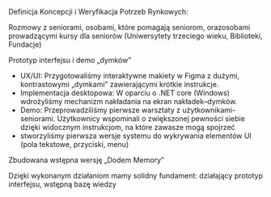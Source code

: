 Definicja Koncepcji i Weryfikacja Potrzeb Rynkowych:

Rozmowy z seniorami, osobami, które pomagają seniorom, orazosobami prowadzącymi kursy dla seniorów (Uniwersytety trzeciego wieku, Biblioteki, Fundacje)

Prototyp interfejsu i demo „dymków”

- UX/UI: Przygotowaliśmy interaktywne makiety w Figma z dużymi, kontrastowymi „dymkami” zawierającymi krótkie instrukcje.
- Implementacja desktopowa: W oparciu o .NET core (Windows) wdrożyliśmy mechanizm nakładania na ekran nakładek–dymków.
- Demo: Przeprowadziliśmy pierwsze warsztaty z użytkownikami-seniorami. Użytkownicy wspominali o zwiększonej pewności siebie dzięki widocznym instrukcjom, na które zawasze mogą spojrzeć
- stworzyliśmy pierwsza wersje systemu do wykrywania elementów UI (pola tekstowe, przyciski, menu)

 Zbudowana wstępna wersję „Dodem Memory”

Dzięki wykonanym działaniom mamy solidny fundament: działający prototyp interfejsu, wstępną bazę wiedzy
